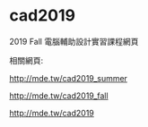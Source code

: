 # cad2019
2019 Fall 電腦輔助設計實習課程網頁

相關網頁:

<a href="http://mde.tw/cad2019_summer">http://mde.tw/cad2019_summer</a>

<a href="http://mde.tw/cad2019_fall">http://mde.tw/cad2019_fall</a>

<a href="http://mde.tw/cad2019">http://mde.tw/cad2019</a>
